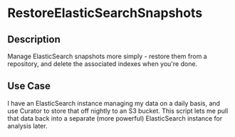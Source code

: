 # RestoreElasticSearchSnapshots

## Description
Manage ElasticSearch snapshots more simply - restore them from a repository, and delete the associated indexes when you're done.

## Use Case
I have an ElasticSearch instance managing my data on a daily basis, and use Curator to store that off nightly to an S3 bucket.  This script lets me pull that data back into a separate (more powerful) ElasticSearch instance for analysis later.
